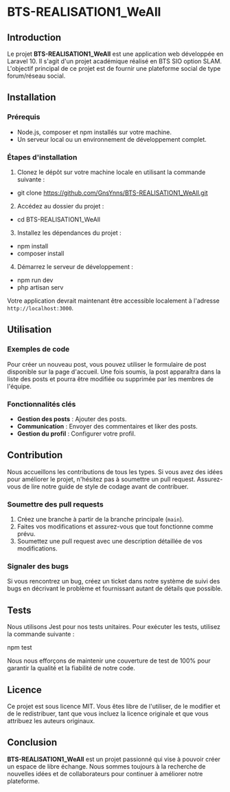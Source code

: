 # BTS-REALISATION1_WeAll

## Introduction

Le projet **BTS-REALISATION1_WeAll** est une application web développée en Laravel 10. Il s'agit d'un projet académique réalisé en BTS SIO option SLAM. L'objectif principal de ce projet est de fournir une plateforme social de type forum/réseau social.

## Installation

### Prérequis

- Node.js, composer et npm installés sur votre machine.
- Un serveur local ou un environnement de développement complet.

### Étapes d'installation

1. Clonez le dépôt sur votre machine locale en utilisant la commande suivante :
- git clone https://github.com/GnsYnns/BTS-REALISATION1_WeAll.git

2. Accédez au dossier du projet :
- cd BTS-REALISATION1_WeAll

3. Installez les dépendances du projet :
- npm install
- composer install

4. Démarrez le serveur de développement :
- npm run dev
- php artisan serv


Votre application devrait maintenant être accessible localement à l'adresse `http://localhost:3000`.

## Utilisation

### Exemples de code

Pour créer un nouveau post, vous pouvez utiliser le formulaire de post disponible sur la page d'accueil. Une fois soumis, la post apparaîtra dans la liste des posts et pourra être modifiée ou supprimée par les membres de l'équipe.

### Fonctionnalités clés

- **Gestion des posts** : Ajouter des posts.
- **Communication** : Envoyer des commentaires et liker des posts.
- **Gestion du profil** : Configurer votre profil.

## Contribution

Nous accueillons les contributions de tous les types. Si vous avez des idées pour améliorer le projet, n'hésitez pas à soumettre un pull request. Assurez-vous de lire notre guide de style de codage avant de contribuer.

### Soumettre des pull requests

1. Créez une branche à partir de la branche principale (`main`).
2. Faites vos modifications et assurez-vous que tout fonctionne comme prévu.
3. Soumettez une pull request avec une description détaillée de vos modifications.

### Signaler des bugs

Si vous rencontrez un bug, créez un ticket dans notre système de suivi des bugs en décrivant le problème et fournissant autant de détails que possible.

## Tests

Nous utilisons Jest pour nos tests unitaires. Pour exécuter les tests, utilisez la commande suivante :

npm test


Nous nous efforçons de maintenir une couverture de test de 100% pour garantir la qualité et la fiabilité de notre code.

## Licence

Ce projet est sous licence MIT. Vous êtes libre de l'utiliser, de le modifier et de le redistribuer, tant que vous incluez la licence originale et que vous attribuez les auteurs originaux.

## Conclusion

**BTS-REALISATION1_WeAll** est un projet passionné qui vise à pouvoir créer un espace de libre échange. Nous sommes toujours à la recherche de nouvelles idées et de collaborateurs pour continuer à améliorer notre plateforme.
